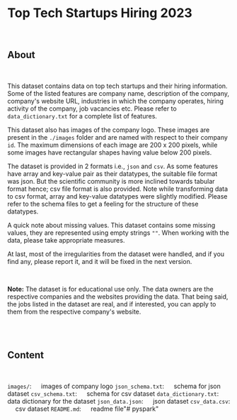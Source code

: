 # Top Tech Startups Hiring 2023

<br>

## About
<br>

This dataset contains data on top tech startups and their hiring information. Some of the listed features are company name, description of the company, company's website URL, industries in which the company operates, hiring activity of the company, job vacancies etc. Please refer to `data_dictionary.txt` for a complete list of features.

This dataset also has images of the company logo. These images are present in the `./images` folder and are named with respect to their company `id`. The maximum dimensions of each image are 200 x 200 pixels, while some images have rectangular shapes having value below 200 pixels.

The dataset is provided in 2 formats i.e., `json` and `csv`. As some features have array and key-value pair as their datatypes, the suitable file format was json. But the scientific community is more inclined towards tabular format hence; csv file format is also provided. Note while transforming data to csv format, array and key-value datatypes were slightly modified. Please refer to the schema files to get a feeling for the structure of these datatypes.

A quick note about missing values. This dataset contains some missing values, they are represented using empty strings `""`. When working with the data, please take appropriate measures.

At last, most of the irregularities from the dataset were handled, and if you find any, please report it, and it will be fixed in the next version.

<br>

**Note:**
The dataset is for educational use only. The data owners are the respective companies and the websites providing the data.
That being said, the jobs listed in the dataset are real, and if interested, you can apply to them from the respective company's website.

<br>
<br>

## Content

<br>

`images/`: &emsp; images of company logo
`json_schema.txt`: &emsp; schema for json dataset
`csv_schema.txt`: &emsp; schema for csv dataset
`data_dictionary.txt`: &emsp; data dictionary for the dataset
`json_data.json`: &emsp; json dataset
`csv_data.csv`: &emsp; csv dataset
`README.md`: &emsp; readme file"# pyspark" 

